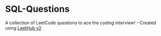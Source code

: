 # SQL-Questions
A collection of LeetCode questions to ace the coding interview! - Created using [LeetHub v2](https://github.com/arunbhardwaj/LeetHub-2.0)
